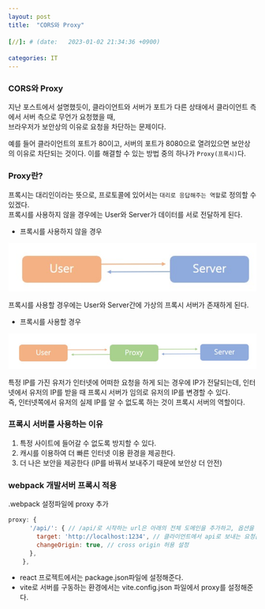 ```yaml
---
layout: post
title:  "CORS와 Proxy"

[//]: # (date:   2023-01-02 21:34:36 +0900)

categories: IT
---
```


[//]: # (<h1>Introduction</h1>)

### CORS와 Proxy

지난 포스트에서 설명했듯이, 클라이언트와 서버가 포트가 다른 상태에서 클라이언트 측에서 서버 측으로 무언가 요청했을 때,   
브라우저가 보안상의 이유로 요청을 차단하는 문제이다.

예를 들어 클라이언트의 포트가 80이고, 서버의 포트가 8080으로 열려있으면 보안상의 이유로 차단되는 것이다.
이를 해결할 수 있는 방법 중의 하나가 `Proxy(프록시)`다.




### Proxy란?
프록시는 대리인이라는 뜻으로, 프로토콜에 있어서는 `대리로 응답해주는 역할`로 정의할 수 있겠다.   
프록시를 사용하지 않을 경우에는 User와 Server가 데이터를 서로 전달하게 된다.


- 프록시를 사용하지 않을 경우

<img src="/assets/itPost/itPost_Proxy_1.jpg">

프록시를 사용할 경우에는 User와 Server간에 가상의 프록시 서버가 존재하게 된다.

- 프록시를 사용할 경우

<img src="/assets/itPost/itPost_Proxy_2.jpg">


특정 IP를 가진 유저가 인터넷에 어떠한 요청을 하게 되는 경우에 IP가 전달되는데, 인터넷에서 유저의 IP를 받을 때 프록시 서버가 임의로 유저의 IP를 변경할 수 있다.   
즉, 인터넷쪽에서 유저의 실제 IP를 알 수 없도록 하는 것이 프록시 서버의 역할이다.



### 프록시 서버를 사용하는 이유

1. 특정 사이트에 들어갈 수 없도록 방지할 수 있다.
2. 캐시를 이용하여 더 빠른 인터넷 이용 환경을 제공한다.
3. 더 나은 보안을 제공한다 (IP를 바꿔서 보내주기 때문에 보안상 더 안전)



### webpack 개발서버 프록시 적용

.webpack 설정파일에 proxy 추가

```javascript
proxy: {
      '/api/': { // /api/로 시작하는 url은 아래의 전체 도메인을 추가하고, 옵션을 적용 
        target: 'http://localhost:1234', // 클라이언트에서 api로 보내는 요청은 주소를 1234로 바꿔서 보내겠다 라는 뜻
        changeOrigin: true, // cross origin 허용 설정
      },
    },
```

- react 프로젝트에서는 package.json파일에 설정해준다.
- vite로 서버를 구동하는 환경에서는 vite.config.json 파일에서 proxy를 설정해준다.